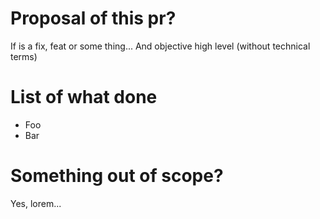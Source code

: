 # Proposal of this pr?

If is a fix, feat or some thing... And objective high level (without technical terms)

# List of what done

- Foo
- Bar

# Something out of scope?

Yes, lorem...
